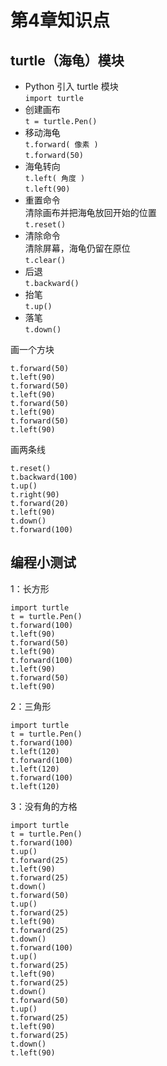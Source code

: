 # 第4章知识点
## turtle（海龟）模块  
+ Python 引入 turtle 模块  
`import turtle`
+ 创建画布  
`t = turtle.Pen()`
+ 移动海龟  
`t.forward( 像素 )`  
`t.forward(50)`  
+ 海龟转向  
`t.left( 角度 )`  
`t.left(90)`
+ 重置命令  
清除画布并把海龟放回开始的位置  
`t.reset()`
+ 清除命令  
清除屏幕，海龟仍留在原位  
`t.clear()`
+ 后退  
`t.backward()`
+ 抬笔  
`t.up()`
+ 落笔  
`t.down()`

画一个方块
```
t.forward(50)  
t.left(90)   
t.forward(50)  
t.left(90)  
t.forward(50)  
t.left(90)  
t.forward(50)  
t.left(90)  
```  

画两条线
```
t.reset()
t.backward(100)
t.up()
t.right(90)
t.forward(20)
t.left(90)
t.down()
t.forward(100)
```

## 编程小测试
1：长方形  
```
import turtle
t = turtle.Pen()
t.forward(100)  
t.left(90)   
t.forward(50)  
t.left(90)  
t.forward(100)  
t.left(90)  
t.forward(50)  
t.left(90)  
```
2：三角形  
```
import turtle
t = turtle.Pen()
t.forward(100)
t.left(120)
t.forward(100)
t.left(120)
t.forward(100)
t.left(120)
```
3：没有角的方格
```
import turtle
t = turtle.Pen()
t.forward(100)
t.up()
t.forward(25)
t.left(90)
t.forward(25)
t.down()
t.forward(50)
t.up()
t.forward(25)
t.left(90)
t.forward(25)
t.down()
t.forward(100)
t.up()
t.forward(25)
t.left(90)
t.forward(25)
t.down()
t.forward(50)
t.up()
t.forward(25)
t.left(90)
t.forward(25)
t.down()
t.left(90)
```